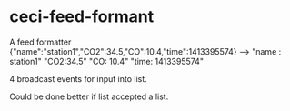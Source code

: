 # ceci-feed-formant
A feed formatter
{"name":"station1","CO2":34.5,"CO":10.4,"time":1413395574}
-->
"name : station1"
"CO2:34.5"
"CO: 10.4"
"time: 1413395574"

4 broadcast events for input into list.

Could be done better if list accepted a list.
